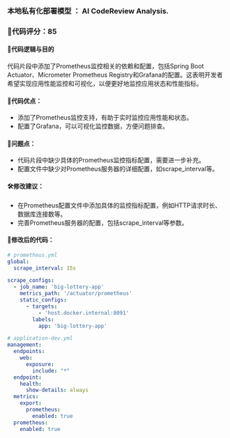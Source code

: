 ### 本地私有化部署模型 ： AI CodeReview Analysis.
### 🌟代码评分：85
#### 🌟代码逻辑与目的
代码片段中添加了Prometheus监控相关的依赖和配置，包括Spring Boot Actuator、Micrometer Prometheus Registry和Grafana的配置。这表明开发者希望实现应用性能监控和可视化，以便更好地监控应用状态和性能指标。

#### 🏅代码优点：
- 添加了Prometheus监控支持，有助于实时监控应用性能和状态。
- 配置了Grafana，可以可视化监控数据，方便问题排查。

#### 🚩问题点：
- 代码片段中缺少具体的Prometheus监控指标配置，需要进一步补充。
- 配置文件中缺少对Prometheus服务器的详细配置，如scrape_interval等。

#### 🛠修改建议：
- 在Prometheus配置文件中添加具体的监控指标配置，例如HTTP请求时长、数据库连接数等。
- 完善Prometheus服务器的配置，包括scrape_interval等参数。

#### 📝修改后的代码：
```yaml
# prometheus.yml
global:
  scrape_interval: 15s

scrape_configs:
  - job_name: 'big-lottery-app'
    metrics_path: '/actuator/prometheus'
    static_configs:
      - targets:
          - 'host.docker.internal:8091'
        labels:
          app: 'big-lottery-app'
```

```yaml
# application-dev.yml
management:
  endpoints:
    web:
      exposure:
        include: "*"
  endpoint:
    health:
      show-details: always
  metrics:
    export:
      prometheus:
        enabled: true
  prometheus:
    enabled: true
```